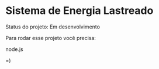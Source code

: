 <h1> Sistema de Energia Lastreado </h1>

Status do projeto: Em desenvolvimento 

Para rodar esse projeto você precisa: 

node.js

=)
